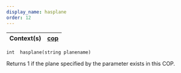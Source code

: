 ```yaml
---
display_name: hasplane
order: 12
---
```

| Context(s) | [cop](../contexts/cop.html) |
| --- | --- |

`int  hasplane(string planename)`

Returns 1 if the plane specified by the parameter exists in this COP.
